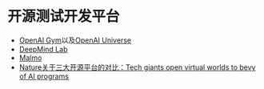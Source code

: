
# 开源测试开发平台


- [OpenAI Gym](https://gym.openai.com/)以及[OpenAI Universe](https://universe.openai.com/)
- [DeepMind Lab](https://github.com/deepmind/lab)
- [Malmo](https://github.com/Microsoft/malmo#getting-started)
- [Nature关于三大开源平台的对比：Tech giants open virtual worlds to bevy of AI programs](http://www.nature.com/news/tech-giants-open-virtual-worlds-to-bevy-of-ai-programs-1.21151)
